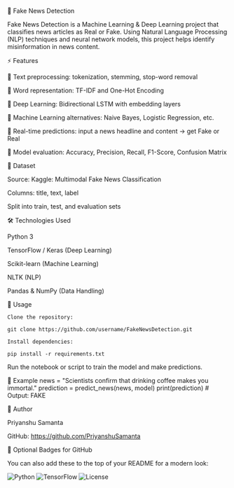 📰 Fake News Detection

Fake News Detection is a Machine Learning & Deep Learning project that classifies news articles as Real or Fake. Using Natural Language Processing (NLP) techniques and neural network models, this project helps identify misinformation in news content.

⚡ Features

🔹 Text preprocessing: tokenization, stemming, stop-word removal

🔹 Word representation: TF-IDF and One-Hot Encoding

🔹 Deep Learning: Bidirectional LSTM with embedding layers

🔹 Machine Learning alternatives: Naive Bayes, Logistic Regression, etc.

🔹 Real-time predictions: input a news headline and content → get Fake or Real

🔹 Model evaluation: Accuracy, Precision, Recall, F1-Score, Confusion Matrix

📂 Dataset

Source: Kaggle: Multimodal Fake News Classification

Columns: title, text, label

Split into train, test, and evaluation sets

🛠️ Technologies Used

Python 3

TensorFlow / Keras (Deep Learning)

Scikit-learn (Machine Learning)

NLTK (NLP)

Pandas & NumPy (Data Handling)

🚀 Usage
```
Clone the repository:

git clone https://github.com/username/FakeNewsDetection.git
```
```
Install dependencies:

pip install -r requirements.txt
```

Run the notebook or script to train the model and make predictions.

📝 Example
news = "Scientists confirm that drinking coffee makes you immortal."
prediction = predict_news(news, model)
print(prediction)  # Output: FAKE

👤 Author

Priyanshu Samanta

GitHub: https://github.com/PriyanshuSamanta

🌟 Optional Badges for GitHub

You can also add these to the top of your README for a modern look:

![Python](https://img.shields.io/badge/Python-3.10-blue)
![TensorFlow](https://img.shields.io/badge/TensorFlow-Keras-orange)
![License](https://img.shields.io/badge/License-MIT-green)

